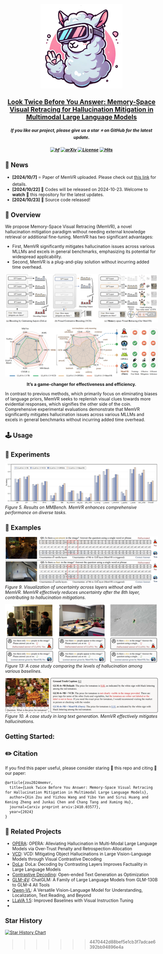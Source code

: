 <div align=center>
<img src="assets/memvrlogo.png" width="270px">
</div>

<h2 align="center"> <a href="https://arxiv.org/abs/2410.03577">Look Twice Before You Answer: Memory-Space Visual Retracing for Hallucination Mitigation in Multimodal Large Language Models
  
</a></h2>
<h5 align="center"> If you like our project, please give us a star ⭐ on GitHub for the latest update.</h5>

<h5 align=center>

[![hf](https://img.shields.io/badge/🤗-Hugging%20Face-blue.svg)](https://huggingface.co/)
[![arXiv](https://img.shields.io/badge/Arxiv-2311.08046-b31b1b.svg?logo=arXiv)](https://arxiv.org/abs/2410.03577)
[![License](https://img.shields.io/badge/Code%20License-Apache2.0-yellow)](https://github.com/PKU-YuanGroup/Chat-UniVi/blob/main/LICENSE)
[![Hits](https://hits.seeyoufarm.com/api/count/incr/badge.svg?url=https%3A%2F%2Fgithub.com%2F1zhou-Wang%2FMemVR&count_bg=%2379C83D&title_bg=%23555555&icon=&icon_color=%23E7E7E7&title=Visitor&edge_flat=false)](https://hits.seeyoufarm.com)      
</h5>

## 📣 News
* **[2024/10/7]** ⭐️ Paper of MemVR uploaded. Please check out [this link](https://arxiv.org/abs/2410.03577) for details.
* **[2024/10/22]**  🚀 Codes will be released on 2024-10-23. Welcome to **watch** 👀 this repository for the latest updates.
* **[2024/10/23]**  🚀 Source code released!

## 🎯 Overview
We propose Memory-Space Visual Retracing (MemVR), a novel hallucination mitigation paradigm without needing external knowledge retrieval or additional fine-tuning. MemVR has two significant advantages:
* First, MemVR significantly mitigates hallucination issues across various MLLMs and excels in general benchmarks, emphasizing its potential for widespread applicability.
* Second, MemVR is a plug-and-play solution without incurring added time overhead.

![MemVR](assets/compared.png)

![MemVR](assets/bigfig.png)

<div align="center">
<strong>It’s a game-changer for effectiveness and efficiency.</strong>
</div>

In contrast to previous methods, which primarily focus on eliminating biases of language priors, MemVR seeks to replenish visual clues towards more evidential responses, which signifies the other side of the coin.
Comprehensive experimental evaluations demonstrate that MemVR significantly mitigates hallucination issues across various MLLMs and excels in general benchmarks without incurring added time overhead.

## 🕹️ Usage

## 🏅 Experiments
![MemVR](assets/mmbench.png)
*Figure 5. Results on MMBench. MemVR enhances comprehensive performance on diverse tasks.*

## 📌 Examples
![Case1](assets/caseA.png)
*Figure 9. Visualization of uncertainty across layers without and with MemVR. MemVR effectively reduces uncertainty after the 8th layer, contributing to hallucination mitigations.*

![MemVR](assets/cases2.png)
*Figure 13: A case study comparing the levels of hallucination among various baselines.*

![Case2](assets/longcase.png)
*Figure 10. A case study in long text generation. MemVR effectively mitigates hallucinations.*

## Getting Started:

## ✏️ Citation
If you find this paper useful, please consider staring 🌟 this repo and citing 📑 our paper:
```
@article{zou2024memvr,
  title={Look Twice Before You Answer: Memory-Space Visual Retracing for Hallucination Mitigation in Multimodal Large Language Models}, 
  author={Xin Zou and Yizhou Wang and Yibo Yan and Sirui Huang and Kening Zheng and Junkai Chen and Chang Tang and Xuming Hu},
  journal={arxiv preprint arxiv:2410.03577},
  year={2024}
}
```
## 📝 Related Projects
- [OPERA](https://github.com/shikiw/OPERA): OPERA: Alleviating Hallucination in Multi-Modal Large Language Models via Over-Trust Penalty and Retrospection-Allocation
- [VCD](https://github.com/XiangLi1999/ContrastiveDecoding): VCD: Mitigating Object Hallucinations in Large Vision-Language Models through Visual Contrastive Decoding
- [DoLa](https://github.com/voidism/DoLa): DoLa: Decoding by Contrasting Layers Improves Factuality in Large Language Models
- [Contrastive Decoding](https://github.com/XiangLi1999/ContrastiveDecoding): Open-ended Text Generation as Optimization
- [GLM-4V](https://github.com/THUDM/GLM-4): ChatGLM: A Family of Large Language Models from GLM-130B to GLM-4 All Tools
- [Qwen-VL](https://github.com/QwenLM/Qwen-VL): A Versatile Vision-Language Model for Understanding, Localization, Text Reading, and Beyond
- [LLaVA 1.5](https://github.com/haotian-liu/LLaVA): Improved Baselines with Visual Instruction Tuning
- 
## Star History

[![Star History Chart](https://api.star-history.com/svg?repos=1zhou-Wang/MemVR&type=Date)](https://star-history.com/#1zhou-Wang/MemVR&Date)
>>>>>>> 4470442d88bef5e1cb3f7adcae6392bb94896e4a
